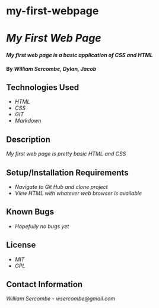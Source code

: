 # my-first-webpage
# _My First Web Page_

#### _My first web page is a basic application of CSS and HTML_

#### By _**William Sercombe, Dylan, Jacob**_

## Technologies Used

* _HTML_
* _CSS_
* _GIT_
* _Markdown_


## Description

_My first web page is pretty basic HTML and CSS_

## Setup/Installation Requirements

* _Navigate to Git Hub and clone project_
* _View HTML with whatever web browser is available_


## Known Bugs

* _Hopefully no bugs yet_

## License

* _MIT_
* _GPL_

## Contact Information

_William Sercombe - wsercombe@gmail.com_

